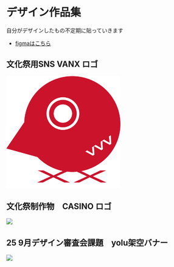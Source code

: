 # デザイン作品集

自分がデザインしたもの不定期に貼っていきます
  - [figmaはこちら](https://www.figma.com/@ee108319_14a3_4)


## 文化祭用SNS VANX ロゴ

<img src="VANX-logo.png" width="300px">

## 文化祭制作物　CASINO ロゴ

<img src="カジノロゴ.png" width="500px">

## 25 9月デザイン審査会課題　yolu架空バナー

<img src="yolu バナー.png" width="500px">











